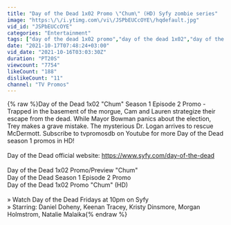 ```yaml
---
title: "Day of the Dead 1x02 Promo \"Chum\" (HD) Syfy zombie series"
image: "https:\/\/i.ytimg.com\/vi\/JSPbEUCcOYE\/hqdefault.jpg"
vid_id: "JSPbEUCcOYE"
categories: "Entertainment"
tags: ["day of the dead 1x02 promo","day of the dead 1x02","day of the dead season 1 episode 2 promo"]
date: "2021-10-17T07:48:24+03:00"
vid_date: "2021-10-16T03:03:30Z"
duration: "PT20S"
viewcount: "7754"
likeCount: "188"
dislikeCount: "11"
channel: "TV Promos"
---
```

{% raw %}Day of the Dead 1x02 &quot;Chum&quot; Season 1 Episode 2 Promo - Trapped in the basement of the morgue, Cam and Lauren strategize their escape from the dead. While Mayor Bowman panics about the election, Trey makes a grave mistake. The mysterious Dr. Logan arrives to rescue McDermott. Subscribe to tvpromosdb on Youtube for more Day of the Dead season 1 promos in HD!<br /><br />Day of the Dead official website: <a rel="nofollow" target="blank" href="https://www.syfy.com/day-of-the-dead">https://www.syfy.com/day-of-the-dead</a><br /><br />Day of the Dead 1x02 Promo/Preview &quot;Chum&quot;<br />Day of the Dead Season 1 Episode 2 Promo<br />Day of the Dead 1x02 Promo &quot;Chum&quot; (HD)<br /><br />» Watch Day of the Dead Fridays at 10pm on Syfy<br />» Starring: Daniel Doheny, Keenan Tracey, Kristy Dinsmore, Morgan Holmstrom, Natalie Malaika{% endraw %}
